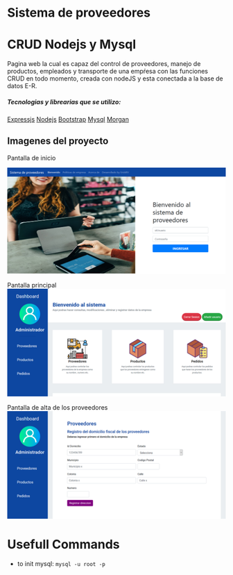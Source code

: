 
# Sistema de proveedores
# CRUD Nodejs y Mysql

Pagina web la cual es capaz del control de proveedores, manejo de productos, empleados y transporte de una empŕesa con las funciones CRUD en todo momento, creada con nodeJS y esta conectada a la base de datos E-R.

<h5> Tecnologias y librearias que se utilizo:</h5>

[Expressjs](https://expressjs.com/es/ "Expressjs")
[Nodejs](https://nodejs.org/es/ "Node js")
[Bootstrap](https://getbootstrap.com/ "Bootstrap")
[Mysql](https://www.mysql.com/ "Mysql")
[Morgan](https://www.npmjs.com/package/morgan "Morgan")

<h2>Imagenes del proyecto</h2>
Pantalla de inicio

![Preview](https://raw.githubusercontent.com/ErickRV19/crud-nodejs-mysql/master/previews/Screenshot_2020-05-08%20Nodejs%20Mysql%20CRUD.png "Preview")


Pantalla principal
![Preview2]( https://raw.githubusercontent.com/ErickRV19/crud-nodejs-mysql/master/previews/Screenshot%20de%20pagina%20principal%20copy.png "Preview 2")


Pantalla de alta de los proveedores
![Preview](https://raw.githubusercontent.com/ErickRV19/crud-nodejs-mysql/master/previews/Screenshot_2020-05-08%20Nodejs%20Mysql%20CRUD4.png "Preview")


# Usefull Commands
- to init mysql: `mysql -u root -p`
